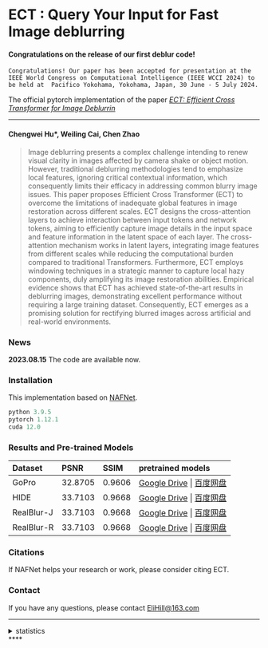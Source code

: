 # ECT : Query Your Input for Fast Image deblurring

#### Congratulations on the release of our first deblur code!

    Congratulations! Our paper has been accepted for presentation at the IEEE World Congress on Computational Intelligence (IEEE WCCI 2024) to be held at  Pacifico Yokohama, Yokohama, Japan, 30 June - 5 July 2024.

The official pytorch implementation of the paper *[ECT: Efficient Cross Transformer for Image Deblurrin](https://edas.info/showPaper.php?m=1570991621 "Show paper")*

***

#### Chengwei Hu\*, Weiling Cai, Chen Zhao

> Image deblurring presents a complex challenge intending to renew visual clarity in images affected by camera shake or object motion. However, traditional deblurring methodologies tend to emphasize local features, ignoring critical contextual information, which consequently limits their efficacy in addressing common blurry image issues. This paper proposes Efficient Cross Transformer (ECT) to overcome the limitations of inadequate global features in image restoration across different scales. ECT designs the cross-attention layers to achieve interaction between input tokens and network tokens, aiming to efficiently capture image details in the input space and feature information in the latent space of each layer. The cross-attention mechanism works in latent layers, integrating image features from different scales while reducing the computational burden compared to traditional Transformers. Furthermore, ECT employs windowing techniques in a strategic manner to capture local hazy components, duly amplifying its image restoration abilities. Empirical evidence shows that ECT has achieved state-of-the-art results in deblurring images, demonstrating excellent performance without requiring a large training dataset. Consequently, ECT emerges as a promising solution for rectifying blurred images across artificial and real-world environments.







### News

**2023.08.15** The code are available now.

### Installation

This implementation based on [NAFNet](https://github.com/megvii-research/NAFNet/).

```python
python 3.9.5
pytorch 1.12.1
cuda 12.0
```































































### Results and Pre-trained Models

| Dataset    | PSNR    | SSIM   | pretrained models                                                                      |
| :--------- | :------ | :----- | :------------------------------------------------------------------------------------- |
| GoPro      | 32.8705 | 0.9606 | [Google Drive]()  \|  [百度网盘](https://pan.baidu.com/s/1bCl7W0ccpjvYSqd54Pv4Uw?pwd=ebqj) |
| HIDE       | 33.7103 | 0.9668 | [Google Drive]()  \|  [百度网盘](https://pan.baidu.com/s/1Y7uQQoJ2BJaZywkrXwjP3Q?pwd=v5qy) |
| RealBlur-J | 33.7103 | 0.9668 | [Google Drive]()  \|  [百度网盘](https://pan.baidu.com/s/1vXgqFCdmIWNcI73aEeFL1Q?pwd=psf9) |
| RealBlur-R | 33.7103 | 0.9668 | [Google Drive]()  \|  [百度网盘](https://pan.baidu.com/s/1BLy2PBb_4jFFmcA7YAW_2A?pwd=jtpm) |

### Citations

If NAFNet helps your research or work, please consider citing ECT.

















### Contact

If you have any questions, please contact <EliHill@163.com>

***

<details>
<summary>statistics</summary>

![visitors](https://visitor-badge.glitch.me/badge?page_id=hu245334/ECT)

</details>****

